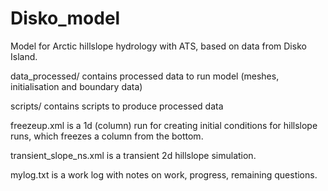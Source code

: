 # Disko_model
Model for Arctic hillslope hydrology with ATS, based on data from Disko Island.

data_processed/ contains processed data to run model (meshes, initialisation and boundary data)

scripts/ contains scripts to produce processed data

freezeup.xml is a 1d (column) run for creating initial conditions for hillslope runs, which freezes a column from the bottom.

transient_slope_ns.xml  is a transient 2d hillslope simulation.

mylog.txt is a work log with notes on work, progress, remaining questions.
